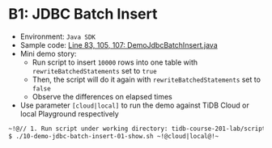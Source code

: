 # B1: JDBC Batch Insert
+ Environment: `Java SDK`
+ Sample code:
[Line 83, 105, 107: DemoJdbcBatchInsert.java](https://github.com/pingcap/tidb-course-201-lab/blob/master/scripts/DemoJdbcBatchInsert.java)
+ Mini demo story:
  + Run script to insert `10000` rows into one table with `rewriteBatchedStatements` set to `true`
  + Then, the script will do it again with `rewriteBatchedStatements` set to `false`
  + Observe the differences on elapsed times
+ Use parameter `[cloud|local]` to run the demo against TiDB Cloud or local Playground respectively
```8
~!@// 1. Run script under working directory: tidb-course-201-lab/scripts@!~
$ ./10-demo-jdbc-batch-insert-01-show.sh ~!@cloud|local@!~

```